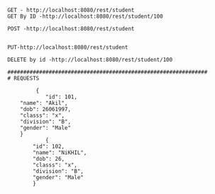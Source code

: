 		GET - http://localhost:8080/rest/student
		GET By ID -http://localhost:8080/rest/student/100
		
		POST -http://localhost:8080/rest/student
		
		
		PUT-http://localhost:8080/rest/student
		
		DELETE by id -http://localhost:8080/rest/student/100
		
		###############################################################
		# REQUESTS
				 
				 {
					"id": 101,
			"name": "Akil",
			"dob": 26061997,
			"classs": "x",
			"division": "B",
			"gender": "Male"
			}
					{
				"id": 102,
				"name": "NiKHIL",
				"dob": 26,
				"classs": "x",
				"division": "B",
				"gender": "Male"
				}